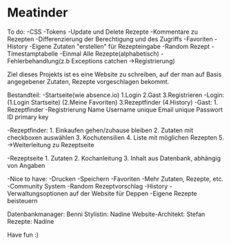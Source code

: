 # Meatinder
To do:
-CSS
-Tokens
-Update und Delete Rezepte
-Kommentare zu Rezepten
-Differenzierung der Berechtigung und des Zugriffs
-Favoriten
-History
-Eigene Zutaten "erstellen" für Rezepteingabe
-Random Rezept
-Timestamptabelle
-Einmal Alle Rezepte(alphabetisch)
-Fehlerbehandlung(z.b Exceptions catchen ->Registrierung)


Ziel dieses Projekts ist es eine Website zu schreiben, auf der man auf Basis angegebener Zutaten, Rezepte vorgeschlagen bekommt.

Bestandteil:
-Startseite(wie absence.io)
    1.Login
    2.Gast
    3.Registrieren
-Login:
    (1.Login Startseite)
    (2.Meine Favoriten)
    3.Rezeptfinder
    (4.History)
-Gast:
    1. Rezeptfinder
-Registrierung
    Name
    Username unique 
    Email unique
    Passwort
    ID primary key
    
-Rezeptfinder:
    1. Einkaufen gehen/zuhause bleiben
    2. Zutaten mit checkboxen auswählen
    3. Kochutensilien
    4. Liste mit möglichen Rezepten
    5. ->Weiterleitung zu Rezeptseite
    
-Rezeptseite
    1. Zutaten
    2. Kochanleitung
    3. Inhalt aus Datenbank, abhängig von Angaben
    
-Nice to have:
    -Drucken
    -Speichern
    -Favoriten
    -Mehr Zutaten, Rezepte, etc.
    -Community System
    -Random Rezeptvorschlag
    -History
    -Verwaltungsoptionen auf der Website für Deppen
    -Eigene Rezepte beisteuern
    
Datenbankmanager: Benni
Stylistin: Nadine
Website-Architekt: Stefan
Rezepte: Nadine

Have fun :)
